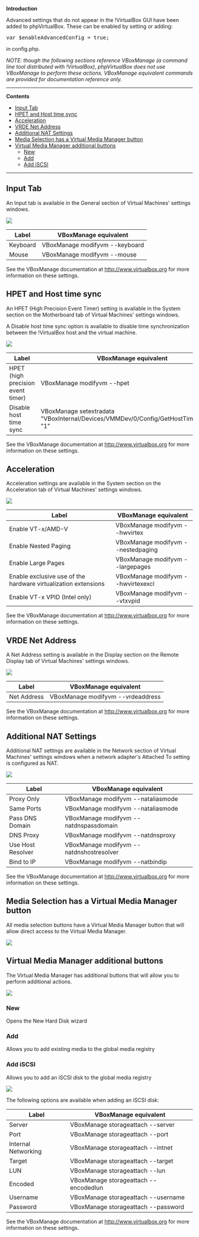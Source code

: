 <div class="markdown_content"><p><strong>Introduction</strong></p>
<p>Advanced settings that do not appear in the !VirtualBox GUI have been added to phpVirtualBox. These can be enabled by setting or adding:</p>
<div class="codehilite"><pre><span></span>var $enableAdvancedConfig = true;
</pre></div>


<p>in config.php.</p>
<p><em>NOTE: though the following sections reference VBoxManage (a command line tool distributed with !VirtualBox), phpVirtualBox does not use VBoxManage to perform these actions. VBoxManage equivalent commands are provided for documentation reference only.</em></p>
<hr/>
<p><strong>Contents</strong></p>
<div class="toc">
<ul>
<li><a href="#input-tab">Input Tab</a></li>
<li><a href="#hpet-and-host-time-sync">HPET and Host time sync</a></li>
<li><a href="#acceleration">Acceleration</a></li>
<li><a href="#vrde-net-address">VRDE Net Address</a></li>
<li><a href="#additional-nat-settings">Additional NAT Settings</a></li>
<li><a href="#media-selection-has-a-virtual-media-manager-button">Media Selection has a Virtual Media Manager button</a></li>
<li><a href="#virtual-media-manager-additional-buttons">Virtual Media Manager additional buttons</a><ul>
<li><a href="#new">New</a></li>
<li><a href="#add">Add</a></li>
<li><a href="#add-iscsi">Add iSCSI</a></li>
</ul>
</li>
</ul>
</div>
<hr/>
<h2 id="input-tab">Input Tab</h2>
<p>An Input tab is available in the General section of Virtual Machines' settings windows.</p>
<p><img src="https://phpvirtualbox.github.io/images/advinput.png"/></p>
<table>
<thead>
<tr>
<th>Label</th>
<th>VBoxManage equivalent</th>
</tr>
</thead>
<tbody>
<tr>
<td>Keyboard</td>
<td>VBoxManage modifyvm --keyboard</td>
</tr>
<tr>
<td>Mouse</td>
<td>VBoxManage modifyvm --mouse</td>
</tr>
</tbody>
</table>
<p>See the VBoxManage documentation at <a href="http://www.virtualbox.org" rel="nofollow">http://www.virtualbox.org</a> for more information on these settings.</p>
<h2 id="hpet-and-host-time-sync">HPET and Host time sync</h2>
<p>An HPET (High Precision Event Timer) setting is available in the System section on the Motherboard tab of Virtual Machines' settings windows.</p>
<p>A Disable host time sync option is available to disable time synchronization between the !VirtualBox host and the virtual machine.</p>
<p><img src="https://phpvirtualbox.github.io/images/advhpet.png"/></p>
<table>
<thead>
<tr>
<th>Label</th>
<th>VBoxManage equivalent</th>
</tr>
</thead>
<tbody>
<tr>
<td>HPET (high precision event timer)</td>
<td>VBoxManage modifyvm --hpet</td>
</tr>
<tr>
<td>Disable host time sync</td>
<td>VBoxManage setextradata "VBoxInternal/Devices/VMMDev/0/Config/GetHostTimeDisabled" "1"</td>
</tr>
</tbody>
</table>
<p>See the VBoxManage documentation at <a href="http://www.virtualbox.org" rel="nofollow">http://www.virtualbox.org</a> for more information on these settings.</p>
<h2 id="acceleration">Acceleration</h2>
<p>Acceleration settings are available in the System section on the Acceleration tab of Virtual Machines' settings windows.</p>
<p><img src="https://phpvirtualbox.github.io/images/advaccel.png"/></p>
<table>
<thead>
<tr>
<th>Label</th>
<th>VBoxManage equivalent</th>
</tr>
</thead>
<tbody>
<tr>
<td>Enable VT-x/AMD-V</td>
<td>VBoxManage modifyvm --hwvirtex</td>
</tr>
<tr>
<td>Enable Nested Paging</td>
<td>VBoxManage modifyvm --nestedpaging</td>
</tr>
<tr>
<td>Enable Large Pages</td>
<td>VBoxManage modifyvm --largepages</td>
</tr>
<tr>
<td>Enable exclusive use of the hardware virtualization extensions</td>
<td>VBoxManage modifyvm --hwvirtexexcl</td>
</tr>
<tr>
<td>Enable VT-x VPID (Intel only)</td>
<td>VBoxManage modifyvm --vtxvpid</td>
</tr>
</tbody>
</table>
<p>See the VBoxManage documentation at <a href="http://www.virtualbox.org" rel="nofollow">http://www.virtualbox.org</a> for more information on these settings.</p>
<h2 id="vrde-net-address">VRDE Net Address</h2>
<p>A Net Address setting is available in the Display section on the Remote Display tab of Virtual Machines' settings windows.</p>
<p><img src="https://phpvirtualbox.github.io/images/advnetaddress.png"/></p>
<table>
<thead>
<tr>
<th>Label</th>
<th>VBoxManage equivalent</th>
</tr>
</thead>
<tbody>
<tr>
<td>Net Address</td>
<td>VBoxManage modifyvm --vrdeaddress</td>
</tr>
</tbody>
</table>
<p>See the VBoxManage documentation at <a href="http://www.virtualbox.org" rel="nofollow">http://www.virtualbox.org</a> for more information on these settings.</p>
<h2 id="additional-nat-settings">Additional NAT Settings</h2>
<p>Additional NAT settings are available in the Network section of Virtual Machines' settings windows when a network adapter's Attached To setting is configured as NAT.</p>
<p><img src="https://phpvirtualbox.github.io/images/advnat.png"/></p>
<table>
<thead>
<tr>
<th>Label</th>
<th>VBoxManage equivalent</th>
</tr>
</thead>
<tbody>
<tr>
<td>Proxy Only</td>
<td>VBoxManage modifyvm --nataliasmode</td>
</tr>
<tr>
<td>Same Ports</td>
<td>VBoxManage modifyvm --nataliasmode</td>
</tr>
<tr>
<td>Pass DNS Domain</td>
<td>VBoxManage modifyvm --natdnspassdomain</td>
</tr>
<tr>
<td>DNS Proxy</td>
<td>VBoxManage modifyvm --natdnsproxy</td>
</tr>
<tr>
<td>Use Host Resolver</td>
<td>VBoxManage modifyvm --natdnshostresolver</td>
</tr>
<tr>
<td>Bind to IP</td>
<td>VBoxManage modifyvm --natbindip</td>
</tr>
</tbody>
</table>
<p>See the VBoxManage documentation at <a href="http://www.virtualbox.org" rel="nofollow">http://www.virtualbox.org</a> for more information on these settings.</p>
<h2 id="media-selection-has-a-virtual-media-manager-button">Media Selection has a Virtual Media Manager button</h2>
<p>All media selection buttons have a Virtual Media Manager button that will allow direct access to the Virtual Media Manager.</p>
<p><img src="https://phpvirtualbox.github.io/images/advvmmmenu.png"/></p>
<h2 id="virtual-media-manager-additional-buttons">Virtual Media Manager additional buttons</h2>
<p>The Virtual Media Manager has additional buttons that will allow you to perform additional actions.</p>
<p><img src="https://phpvirtualbox.github.io/images/advvmmbuttons.png"/></p>
<h3 id="new">New</h3>
<p>Opens the New Hard Disk wizard</p>
<h3 id="add">Add</h3>
<p>Allows you to add existing media to the global media registry</p>
<h3 id="add-iscsi">Add iSCSI</h3>
<p>Allows you to add an iSCSI disk to the global media registry</p>
<p><img src="https://phpvirtualbox.github.io/images/advvmmiscsi.png"/></p>
<p>The following options are available when adding an iSCSI disk:</p>
<table>
<thead>
<tr>
<th>Label</th>
<th>VBoxManage equivalent</th>
</tr>
</thead>
<tbody>
<tr>
<td>Server</td>
<td>VBoxManage storageattach --server</td>
</tr>
<tr>
<td>Port</td>
<td>VBoxManage storageattach --port</td>
</tr>
<tr>
<td>Internal Networking</td>
<td>VBoxManage storageattach --intnet</td>
</tr>
<tr>
<td>Target</td>
<td>VBoxManage storageattach --target</td>
</tr>
<tr>
<td>LUN</td>
<td>VBoxManage storageattach --lun</td>
</tr>
<tr>
<td>Encoded</td>
<td>VBoxManage storageattach --encodedlun</td>
</tr>
<tr>
<td>Username</td>
<td>VBoxManage storageattach --username</td>
</tr>
<tr>
<td>Password</td>
<td>VBoxManage storageattach --password</td>
</tr>
</tbody>
</table>
<p>See the VBoxManage documentation at <a href="http://www.virtualbox.org" rel="nofollow">http://www.virtualbox.org</a> for more information on these settings.</p></div>
